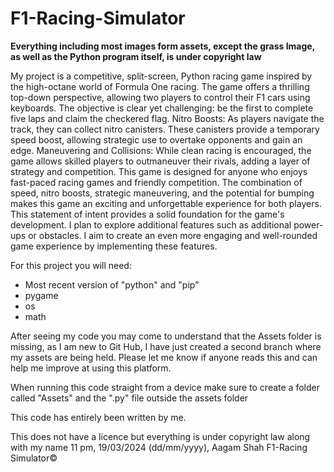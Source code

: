 # F1-Racing-Simulator


**Everything including most images form assets, except the grass Image, as well as the Python program itself, is under copyright law**


My project is a competitive, split-screen, Python racing game inspired by the high-octane world of Formula One racing. The game offers a thrilling top-down perspective, allowing two players to control their F1 cars using keyboards. The objective is clear yet challenging: be the first to complete five laps and claim the checkered flag. Nitro Boosts: As players navigate the track, they can collect nitro canisters. These canisters provide a temporary speed boost, allowing strategic use to overtake opponents and gain an edge. Maneuvering and Collisions: While clean racing is encouraged, the game allows skilled players to outmaneuver their rivals, adding a layer of strategy and competition. This game is designed for anyone who enjoys fast-paced racing games and friendly competition. The combination of speed, nitro boosts, strategic maneuvering, and the potential for bumping makes this game an exciting and unforgettable experience for both players. This statement of intent provides a solid foundation for the game's development. I plan to explore additional features such as additional power-ups or obstacles. I aim to create an even more engaging and well-rounded game experience by implementing these features.


For this project you will need:
  - Most recent version of "python" and "pip"
  - pygame
  - os
  - math



After seeing my code you may come to understand that the Assets folder is missing, as I am new to Git Hub, I have just created a second branch where my assets are being held. Please let me know if anyone reads this and can help me improve at using this platform.


When running this code straight from a device make sure to create a folder called "Assets" and the ".py" file outside the assets folder


This code has entirely been written by me.


This does not have a licence but everything is under copyright law along with my name
11 pm, 19/03/2024 (dd/mm/yyyy), Aagam Shah
F1-Racing Simulator©
